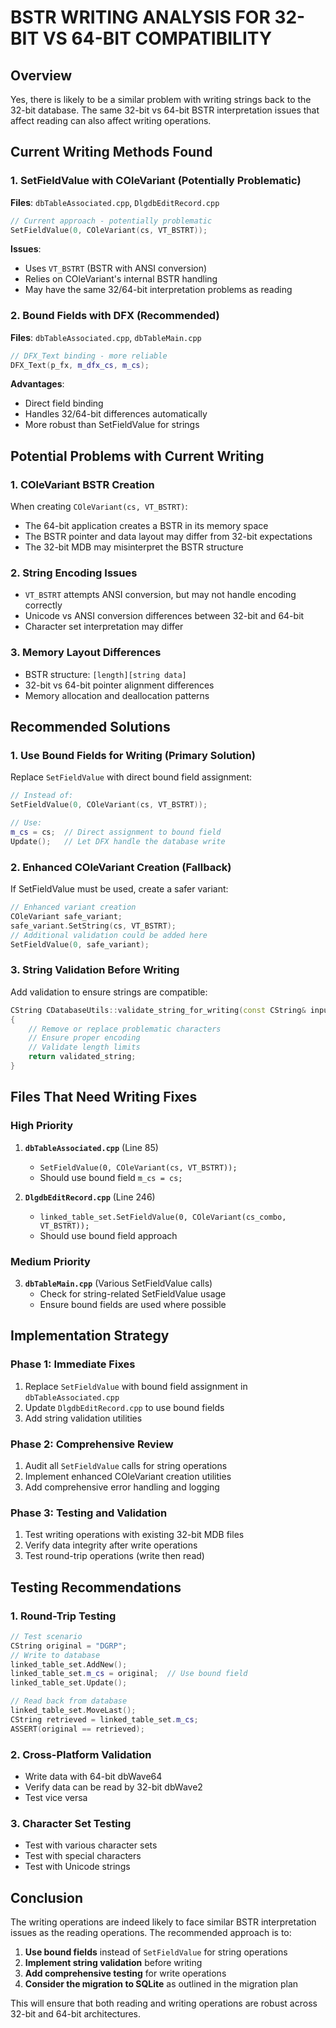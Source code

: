 # BSTR WRITING ANALYSIS FOR 32-BIT VS 64-BIT COMPATIBILITY

## Overview
Yes, there is likely to be a similar problem with writing strings back to the 32-bit database. The same 32-bit vs 64-bit BSTR interpretation issues that affect reading can also affect writing operations.

## Current Writing Methods Found

### 1. SetFieldValue with COleVariant (Potentially Problematic)
**Files**: `dbTableAssociated.cpp`, `DlgdbEditRecord.cpp`

```cpp
// Current approach - potentially problematic
SetFieldValue(0, COleVariant(cs, VT_BSTRT));
```

**Issues**:
- Uses `VT_BSTRT` (BSTR with ANSI conversion)
- Relies on COleVariant's internal BSTR handling
- May have the same 32/64-bit interpretation problems as reading

### 2. Bound Fields with DFX (Recommended)
**Files**: `dbTableAssociated.cpp`, `dbTableMain.cpp`

```cpp
// DFX_Text binding - more reliable
DFX_Text(p_fx, m_dfx_cs, m_cs);
```

**Advantages**:
- Direct field binding
- Handles 32/64-bit differences automatically
- More robust than SetFieldValue for strings

## Potential Problems with Current Writing

### 1. COleVariant BSTR Creation
When creating `COleVariant(cs, VT_BSTRT)`:
- The 64-bit application creates a BSTR in its memory space
- The BSTR pointer and data layout may differ from 32-bit expectations
- The 32-bit MDB may misinterpret the BSTR structure

### 2. String Encoding Issues
- `VT_BSTRT` attempts ANSI conversion, but may not handle encoding correctly
- Unicode vs ANSI conversion differences between 32-bit and 64-bit
- Character set interpretation may differ

### 3. Memory Layout Differences
- BSTR structure: `[length][string data]`
- 32-bit vs 64-bit pointer alignment differences
- Memory allocation and deallocation patterns

## Recommended Solutions

### 1. Use Bound Fields for Writing (Primary Solution)
Replace `SetFieldValue` with direct bound field assignment:

```cpp
// Instead of:
SetFieldValue(0, COleVariant(cs, VT_BSTRT));

// Use:
m_cs = cs;  // Direct assignment to bound field
Update();   // Let DFX handle the database write
```

### 2. Enhanced COleVariant Creation (Fallback)
If SetFieldValue must be used, create a safer variant:

```cpp
// Enhanced variant creation
COleVariant safe_variant;
safe_variant.SetString(cs, VT_BSTRT);
// Additional validation could be added here
SetFieldValue(0, safe_variant);
```

### 3. String Validation Before Writing
Add validation to ensure strings are compatible:

```cpp
CString CDatabaseUtils::validate_string_for_writing(const CString& input)
{
    // Remove or replace problematic characters
    // Ensure proper encoding
    // Validate length limits
    return validated_string;
}
```

## Files That Need Writing Fixes

### High Priority
1. **`dbTableAssociated.cpp`** (Line 85)
   - `SetFieldValue(0, COleVariant(cs, VT_BSTRT));`
   - Should use bound field `m_cs = cs;`

2. **`DlgdbEditRecord.cpp`** (Line 246)
   - `linked_table_set.SetFieldValue(0, COleVariant(cs_combo, VT_BSTRT));`
   - Should use bound field approach

### Medium Priority
3. **`dbTableMain.cpp`** (Various SetFieldValue calls)
   - Check for string-related SetFieldValue usage
   - Ensure bound fields are used where possible

## Implementation Strategy

### Phase 1: Immediate Fixes
1. Replace `SetFieldValue` with bound field assignment in `dbTableAssociated.cpp`
2. Update `DlgdbEditRecord.cpp` to use bound fields
3. Add string validation utilities

### Phase 2: Comprehensive Review
1. Audit all `SetFieldValue` calls for string operations
2. Implement enhanced COleVariant creation utilities
3. Add comprehensive error handling and logging

### Phase 3: Testing and Validation
1. Test writing operations with existing 32-bit MDB files
2. Verify data integrity after write operations
3. Test round-trip operations (write then read)

## Testing Recommendations

### 1. Round-Trip Testing
```cpp
// Test scenario
CString original = "DGRP";
// Write to database
linked_table_set.AddNew();
linked_table_set.m_cs = original;  // Use bound field
linked_table_set.Update();

// Read back from database
linked_table_set.MoveLast();
CString retrieved = linked_table_set.m_cs;
ASSERT(original == retrieved);
```

### 2. Cross-Platform Validation
- Write data with 64-bit dbWave64
- Verify data can be read by 32-bit dbWave2
- Test vice versa

### 3. Character Set Testing
- Test with various character sets
- Test with special characters
- Test with Unicode strings

## Conclusion

The writing operations are indeed likely to face similar BSTR interpretation issues as the reading operations. The recommended approach is to:

1. **Use bound fields** instead of `SetFieldValue` for string operations
2. **Implement string validation** before writing
3. **Add comprehensive testing** for write operations
4. **Consider the migration to SQLite** as outlined in the migration plan

This will ensure that both reading and writing operations are robust across 32-bit and 64-bit architectures.
